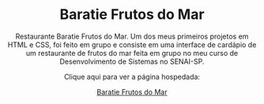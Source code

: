 <h1 align="center">Baratie Frutos do Mar</h1>
<p align="center">Restaurante Baratie Frutos do Mar. Um dos meus primeiros projetos em HTML e CSS, foi feito em grupo e consiste em uma interface de cardápio de um restaurante de frutos do mar feita em grupo no meu curso de Desenvolvimento de Sistemas no SENAI-SP.</p>

<div align="center">
  <p>Clique aqui para ver a página hospedada:</p>
  <a href="https://eliana-eml.github.io/baratie-frutos-do-mar/">Baratie Frutos do Mar</a>
</div>


